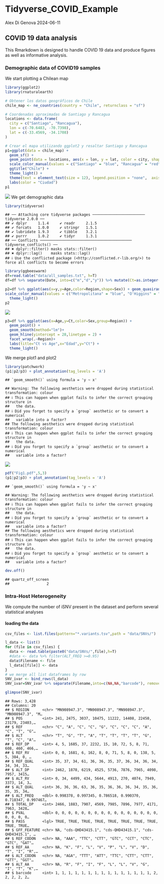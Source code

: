 Tidyverse_COVID_Example
================
Alex Di Genova
2024-06-11

## COVID 19 data analysis

This Rmarkdown is designed to handle COVID 19 data and produce figures
as well as informative analysis.

### Demographic data of COVID19 samples

We start plotting a Chilean map

``` r
library(ggplot2)
library(rnaturalearth)

# Obtener los datos geográficos de Chile
chile_map <- ne_countries(country = "Chile", returnclass = "sf")

# Coordenadas aproximadas de Santiago y Rancagua
locations <- data.frame(
  city = c("Santiago", "Rancagua"),
  lon = c(-70.6483, -70.7398),
  lat = c(-33.4569, -34.1708)
)

# Crear el mapa utilizando ggplot2 y resaltar Santiago y Rancagua
p1=ggplot(data = chile_map) +
  geom_sf() +
  geom_point(data = locations, aes(x = lon, y = lat, color = city, shape=city), size = 3) +
  scale_color_manual(values = c("Santiago" = "blue", "Rancagua" = "red")) +
  ggtitle("Chile") +
  theme_light() +
  theme(text = element_text(size = 12), legend.position = "none",  axis.text.x=element_blank()) +
  labs(color = "Ciudad")
p1
```

![](Covid_Tidy_files/figure-gfm/map-1.png)<!-- --> We get demographic
data

``` r
library(tidyverse)
```

    ## ── Attaching core tidyverse packages ──────────────────────── tidyverse 2.0.0 ──
    ## ✔ dplyr     1.1.4     ✔ readr     2.1.5
    ## ✔ forcats   1.0.0     ✔ stringr   1.5.1
    ## ✔ lubridate 1.9.3     ✔ tibble    3.2.1
    ## ✔ purrr     1.0.2     ✔ tidyr     1.3.1
    ## ── Conflicts ────────────────────────────────────────── tidyverse_conflicts() ──
    ## ✖ dplyr::filter() masks stats::filter()
    ## ✖ dplyr::lag()    masks stats::lag()
    ## ℹ Use the conflicted package (<http://conflicted.r-lib.org/>) to force all conflicts to become errors

``` r
library(ggbeeswarm)
df=read.table("data/all_samples.txt", h=T)
df=df %>% separate(Date, into=c("m","d","y")) %>% mutate(Ct=as.integer(Ct))

p2=df %>% ggplot(aes(x=y,y=Age,color=Region,shape=Sex)) + geom_quasirandom() +
scale_color_manual(values = c("Metropolitana" = "blue", "O'Higgins" = "red")) + labs(x="Years",y="Age",title="Samples")+
  theme_light()
p2
```

![](Covid_Tidy_files/figure-gfm/democovid-1.png)<!-- -->

``` r
p3=df %>% ggplot(aes(x=Age,y=Ct,color=Sex,group=Region)) + 
  geom_point() +
  geom_smooth(method="lm")+
  geom_hline(yintercept = 28,linetype = 2) +
  facet_wrap(.~Region)+
  labs(title="Ct vs Age",x="Edad",y="Ct") +
  theme_light()
```

We merge plot1 and plot2

``` r
library(patchwork)
(p1|p2/p3) + plot_annotation(tag_levels = 'A')
```

    ## `geom_smooth()` using formula = 'y ~ x'

    ## Warning: The following aesthetics were dropped during statistical transformation: colour
    ## ℹ This can happen when ggplot fails to infer the correct grouping structure in
    ##   the data.
    ## ℹ Did you forget to specify a `group` aesthetic or to convert a numerical
    ##   variable into a factor?
    ## The following aesthetics were dropped during statistical transformation: colour
    ## ℹ This can happen when ggplot fails to infer the correct grouping structure in
    ##   the data.
    ## ℹ Did you forget to specify a `group` aesthetic or to convert a numerical
    ##   variable into a factor?

![](Covid_Tidy_files/figure-gfm/mergedplots-1.png)<!-- -->

``` r
pdf("Fig1.pdf",5,3)
(p1|p2|p3) + plot_annotation(tag_levels = 'A')
```

    ## `geom_smooth()` using formula = 'y ~ x'

    ## Warning: The following aesthetics were dropped during statistical transformation: colour
    ## ℹ This can happen when ggplot fails to infer the correct grouping structure in
    ##   the data.
    ## ℹ Did you forget to specify a `group` aesthetic or to convert a numerical
    ##   variable into a factor?
    ## The following aesthetics were dropped during statistical transformation: colour
    ## ℹ This can happen when ggplot fails to infer the correct grouping structure in
    ##   the data.
    ## ℹ Did you forget to specify a `group` aesthetic or to convert a numerical
    ##   variable into a factor?

``` r
dev.off()
```

    ## quartz_off_screen 
    ##                 2

### Intra-Host Heterogeneity

We compute the number of iSNV present in the dataset and perform several
statistical analyses

#### loading the data

``` r
csv_files <- list.files(pattern="*.variants.tsv",path = "data/SNVs/")

l_data <- list()
for (file in csv_files) {
  data <- read.table(paste0("data/SNVs/",file),h=T)
  #data <- data %>% filter(ALT_FREQ >=0.95)
  data$Filename <- file
  l_data[[file]] <- data
}
# we merge all list dataframes by row
SNV_ivar <- bind_rows(l_data)
SNV_ivar=SNV_ivar %>% separate(Filename,into=c(NA,NA,"barcode"), remove=TRUE,extra="drop") %>% mutate(barcode=as.integer(barcode))

glimpse(SNV_ivar)
```

    ## Rows: 3,428
    ## Columns: 20
    ## $ REGION      <chr> "MN908947.3", "MN908947.3", "MN908947.3", "MN908947.3", "M…
    ## $ POS         <int> 241, 2475, 3037, 10475, 11222, 14408, 22450, 23179, 23403,…
    ## $ REF         <chr> "C", "A", "C", "C", "G", "C", "C", "C", "A", "C", "T", "G"…
    ## $ ALT         <chr> "T", "G", "T", "A", "T", "T", "T", "T", "G", "T", "C", "A"…
    ## $ REF_DP      <int> 4, 5, 1685, 37, 2232, 15, 10, 72, 5, 8, 71, 608, 460, 466,…
    ## $ REF_RV      <int> 0, 0, 1681, 6, 162, 8, 0, 71, 5, 8, 0, 138, 5, 5, 384, 0, …
    ## $ REF_QUAL    <int> 35, 37, 34, 61, 36, 36, 35, 37, 36, 34, 36, 34, 34, 34, 33…
    ## $ ALT_DP      <int> 2462, 1878, 6219, 4525, 5736, 7876, 7965, 4098, 7957, 3415…
    ## $ ALT_RV      <int> 0, 34, 4499, 434, 5644, 4913, 270, 4074, 7949, 3373, 14, 3…
    ## $ ALT_QUAL    <int> 36, 36, 36, 63, 36, 35, 36, 36, 36, 34, 35, 36, 35, 35, 34…
    ## $ ALT_FREQ    <dbl> 0.998378, 0.997345, 0.786518, 0.990370, 0.718347, 0.997467…
    ## $ TOTAL_DP    <int> 2466, 1883, 7907, 4569, 7985, 7896, 7977, 4171, 7963, 3428…
    ## $ PVAL        <dbl> 0, 0, 0, 0, 0, 0, 0, 0, 0, 0, 0, 0, 0, 0, 0, 0, 0, 0, 0, 0…
    ## $ PASS        <lgl> TRUE, TRUE, TRUE, TRUE, TRUE, TRUE, TRUE, TRUE, TRUE, TRUE…
    ## $ GFF_FEATURE <chr> NA, "cds-QHD43415.1", "cds-QHD43415.1", "cds-QHD43415.1", …
    ## $ REF_CODON   <chr> NA, "AAA", "TTC", "CTT", "GTC", "CCT", "CTC", "GTC", "GAT"…
    ## $ REF_AA      <chr> NA, "K", "F", "L", "V", "P", "L", "V", "D", "T", "I", "R",…
    ## $ ALT_CODON   <chr> NA, "AGA", "TTT", "ATT", "TTC", "CTT", "CTT", "GTT", "GGT"…
    ## $ ALT_AA      <chr> NA, "R", "F", "I", "F", "L", "L", "V", "G", "I", "T", "K",…
    ## $ barcode     <int> 1, 1, 1, 1, 1, 1, 1, 1, 1, 1, 1, 1, 1, 1, 1, 2, 2, 2, 2, 2…
